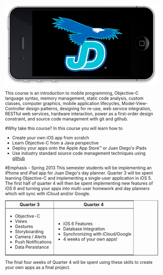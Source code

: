 ![JD Eagle iPhone app](/images/jd-iphone.jpeg)

This course is an introduction to mobile programming, 
Objective-C language syntax, memory management, static code analysis,
custom classes, computer graphics, mobile application lifecycles,
Model-View-Controller design patterns, designing for re-use,
web service integration, RESTful web services, hardware interaction,
power as a first-order design constraint, and source code management with 
git and github.

#Why take this course?
In this course you will learn how to
- Create your own iOS app from scratch
- Learn Objective-C from a Java perspective
- Deploy your apps onto the Apple App Store&trade; or Juan Diego's iPads
- Use industry standard source code management techniques using [github](www.github.com)

#Emphasis - Spring 2013
This semester students will be implementing an iPhone and iPad app for
Juan Diego's day planner. Quarter 3 will be spent learning Objective-C and
implementing a single-user application in iOS 5. The first half of quarter 4
will then be spent implementing new features of iOS 6 and turning your apps into
multi-user homework and day planners which will sync with iCloud and/or Google.

<table border="1" cellpadding="10">
  <tr>
    <th>Quarter 3</th>
    <th>Quarter 4</th>
  </tr>
  <tr>
    <td><ul>
      <li>Objective-C</li>
      <li>Views</li>
      <li>Gestures</li>
      <li>Storyboarding</li>
      <li>Camera / Alerts</li>
      <li>Push Notifications</li>
      <li>Data Persistance</li>
    </ul>
    </td>
    <td><ul>
      <li>iOS 6 Features</li>
      <li>Database Integration</li>
      <li>Synchronizing with iCloud/Google</li>
      <li>4 weeks of your own apps!</li>
    </ul>
    </td>
  </tr>
</table>

The final four weeks of Quarter 4 will be spent using these skills to create
your own apps as a final project.
